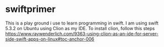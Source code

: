 # swiftprimer

This is a play ground i use to learn programming in swift.
I am using swift 5.3.2 on Ubuntu using Clion as my IDE. 
To install clion, follow this steps https://www.raywenderlich.com/9363-using-clion-as-an-ide-for-server-side-swift-apps-on-linux#toc-anchor-006

